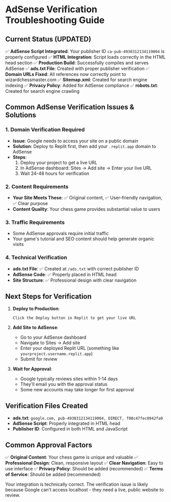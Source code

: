 # AdSense Verification Troubleshooting Guide

## Current Status (UPDATED)
✅ **AdSense Script Integrated**: Your publisher ID `ca-pub-4938312134119004` is properly configured
✅ **HTML Integration**: Script loads correctly in the HTML head section
✅ **Production Build**: Successfully compiles and serves AdSense
✅ **ads.txt File**: Created with proper publisher verification
✅ **Domain URLs Fixed**: All references now correctly point to wizardchessmaster.com
✅ **Sitemap.xml**: Created for search engine indexing
✅ **Privacy Policy**: Added for AdSense compliance
✅ **robots.txt**: Created for search engine crawling

## Common AdSense Verification Issues & Solutions

### 1. **Domain Verification Required**
- **Issue**: Google needs to access your site on a public domain
- **Solution**: Deploy to Replit first, then add your `.replit.app` domain to AdSense
- **Steps**:
  1. Deploy your project to get a live URL
  2. In AdSense dashboard: Sites → Add site → Enter your live URL
  3. Wait 24-48 hours for verification

### 2. **Content Requirements**
- **Your Site Meets These**: ✅ Original content, ✅ User-friendly navigation, ✅ Clear purpose
- **Content Quality**: Your chess game provides substantial value to users

### 3. **Traffic Requirements**
- Some AdSense approvals require initial traffic
- Your game's tutorial and SEO content should help generate organic visits

### 4. **Technical Verification**
- **ads.txt File**: ✅ Created at `/ads.txt` with correct publisher ID
- **AdSense Code**: ✅ Properly placed in HTML head
- **Site Structure**: ✅ Professional design with clear navigation

## Next Steps for Verification

1. **Deploy to Production**:
   ```
   Click the Deploy button in Replit to get your live URL
   ```

2. **Add Site to AdSense**:
   - Go to your AdSense dashboard
   - Navigate to Sites → Add site
   - Enter your deployed Replit URL (something like `yourproject.username.replit.app`)
   - Submit for review

3. **Wait for Approval**:
   - Google typically reviews sites within 1-14 days
   - They'll email you with the approval status
   - Some new accounts may take longer for first approval

## Verification Files Created

- **ads.txt**: `google.com, pub-4938312134119004, DIRECT, f08c47fec0942fa0`
- **AdSense Script**: Properly integrated in HTML head
- **Publisher ID**: Configured in both HTML and JavaScript

## Common Approval Factors

✅ **Original Content**: Your chess game is unique and valuable
✅ **Professional Design**: Clean, responsive layout
✅ **Clear Navigation**: Easy to use interface
✅ **Privacy Policy**: Should be added (recommended)
✅ **Terms of Service**: Should be added (recommended)

Your integration is technically correct. The verification issue is likely because Google can't access localhost - they need a live, public website to review.